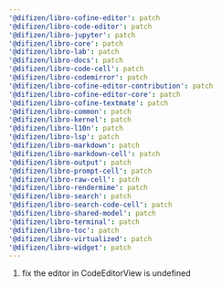 ```yaml
---
'@difizen/libro-cofine-editor': patch
'@difizen/libro-code-editor': patch
'@difizen/libro-jupyter': patch
'@difizen/libro-core': patch
'@difizen/libro-lab': patch
'@difizen/libro-docs': patch
'@difizen/libro-code-cell': patch
'@difizen/libro-codemirror': patch
'@difizen/libro-cofine-editor-contribution': patch
'@difizen/libro-cofine-editor-core': patch
'@difizen/libro-cofine-textmate': patch
'@difizen/libro-common': patch
'@difizen/libro-kernel': patch
'@difizen/libro-l10n': patch
'@difizen/libro-lsp': patch
'@difizen/libro-markdown': patch
'@difizen/libro-markdown-cell': patch
'@difizen/libro-output': patch
'@difizen/libro-prompt-cell': patch
'@difizen/libro-raw-cell': patch
'@difizen/libro-rendermime': patch
'@difizen/libro-search': patch
'@difizen/libro-search-code-cell': patch
'@difizen/libro-shared-model': patch
'@difizen/libro-terminal': patch
'@difizen/libro-toc': patch
'@difizen/libro-virtualized': patch
'@difizen/libro-widget': patch
---
```


1. fix the editor in CodeEditorView is undefined
